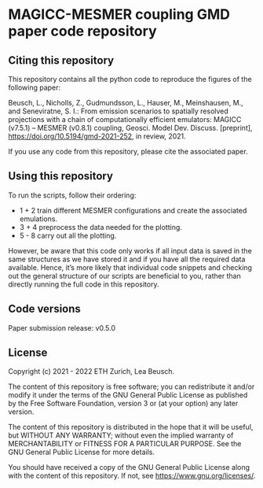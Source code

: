 # MAGICC-MESMER coupling GMD paper code repository

## Citing this repository

This repository contains all the python code to reproduce the figures of the following paper:

Beusch, L., Nicholls, Z., Gudmundsson, L., Hauser, M., Meinshausen, M., and Seneviratne, S. I.: From emission scenarios to spatially resolved projections with a chain of computationally efficient emulators: MAGICC (v7.5.1) – MESMER (v0.8.1) coupling, Geosci. Model Dev. Discuss. [preprint], https://doi.org/10.5194/gmd-2021-252, in review, 2021.

If you use any code from this repository, please cite the associated paper.

## Using this repository

To run the scripts, follow their ordering:

- 1 + 2 train different MESMER configurations and create the associated emulations.
- 3 + 4 preprocess the data needed for the plotting.
- 5 - 8 carry out all the plotting.

However, be aware that this code only works if all input data is saved in the same structures as we have stored it and if you have all the required data available. Hence, it’s more likely that individual code snippets and checking out the general structure of our scripts are beneficial to you, rather than directly running the full code in this repository.

## Code versions

Paper submission release: v0.5.0

## License

Copyright (c) 2021 - 2022 ETH Zurich, Lea Beusch.

The content of this repository is free software; you can redistribute it and/or modify it under the terms of the GNU General Public License as published by the Free Software Foundation, version 3 or (at your option) any later version.

The content of this repository is distributed in the hope that it will be useful, but WITHOUT ANY WARRANTY; without even the implied warranty of MERCHANTABILITY or FITNESS FOR A PARTICULAR PURPOSE. See the GNU General Public License for more details.

You should have received a copy of the GNU General Public License along with the content of this repository. If not, see https://www.gnu.org/licenses/.
